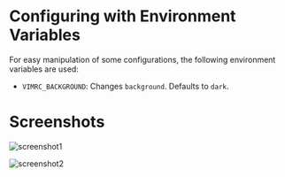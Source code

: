 # Configuring with Environment Variables

For easy manipulation of some configurations, the following environment variables
are used:

- `VIMRC_BACKGROUND`: Changes `background`. Defaults to `dark`.

# Screenshots

![screenshot1](https://drive.google.com/uc?export=download&id=1cIzNgh8WE0CMBB2gNDv34xNhXt1gc2fS)

![screenshot2](https://drive.google.com/uc?export=download&id=1VprQXbtXkiBoeQz7D1fka9L1VJ9ho9el)
